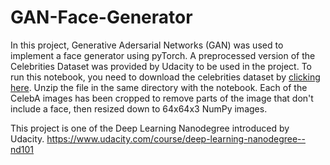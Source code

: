# GAN-Face-Generator
In this project, Generative Adersarial Networks (GAN) was used to implement a face generator using pyTorch. 
A preprocessed version of the Celebrities Dataset was provided by Udacity to be used in the project. To run this notebook, you need to download the celebrities dataset by [clicking here](https://s3.amazonaws.com/video.udacity-data.com/topher/2018/November/5be7eb6f_processed-celeba-small/processed-celeba-small.zip). Unzip the file in the same directory with the notebook. Each of the CelebA images has been cropped to remove parts of the image that don't include a face, then resized down to 64x64x3 NumPy images. 

This project is one of the Deep Learning Nanodegree introduced by Udacity. https://www.udacity.com/course/deep-learning-nanodegree--nd101
